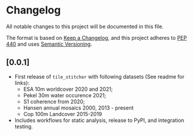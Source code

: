 # Changelog

All notable changes to this project will be documented in this file.

The format is based on [Keep a Changelog](https://keepachangelog.com/en/1.0.0/),
and this project adheres to [PEP 440](https://www.python.org/dev/peps/pep-0440/)
and uses [Semantic Versioning](https://semver.org/spec/v2.0.0.html).

## [0.0.1]
* First release of `tile_stitcher` with following datasets (See readme for links):
    - ESA 10m worldcover 2020 and 2021; 
    - Pekel 30m water occurence 2021; 
    - S1 coherence from 2020;  
    - Hansen annual mosaics 2000, 2013 - present
    - Cop 100m Landcover 2015-2019
* Includes workflows for static analysis, release to PyPI, and integration testing.